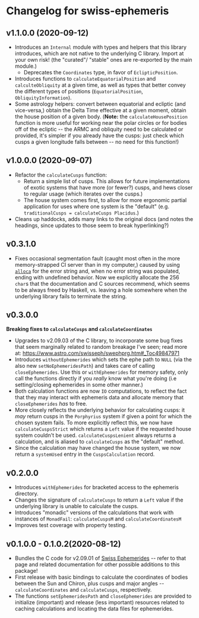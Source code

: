 # Changelog for swiss-ephemeris

## v1.1.0.0 (2020-09-12)

* Introduces an `Internal` module with types and helpers that this library introduces,
  which are not native to the underlying C library. Import at your own risk! (the "curated"/
  "stable" ones are re-exported by the main module.)
  - Deprecates the `Coordinates` type, in favor of `EclipticPosition`.
* Introduces functions to `calculateEquatorialPosition` and `calculteObliquity` at a given time,
  as well as types that better convey the different types of positions (`EquatorialPosition`, `ObliquityInformation`).
* Some astrology helpers: convert between equatorial and ecliptic (and vice-versa,)
  obtain the Delta Time effective at a given moment, obtain the house position of a given body.
  (**Note:** the `calculateHousePosition` function is more useful for working near the polar circles or for bodies
  off of the ecliptic -- the ARMC and obliquity need to be calculated or provided, it's simpler
  if you already have the cusps: just check which cusps a given longitude falls between -- no need for
  this function!)


## v1.0.0.0 (2020-09-07)

* Refactor the `calculateCusps` function:
  - Return a simple list of cusps. This allows for future implementations of exotic systems
    that have more (or fewer?) cusps, and hews closer to regular usage (which iterates over the cusps.)
  - The house system comes first, to allow for more ergonomic partial application for uses where one system is
    the "default" (e.g. `traditionalCusps = calculateCusps Placidus`.)
* Cleans up haddocks, adds many links to the original docs (and notes the headings, since updates to those
  seem to break hyperlinking?)

## v0.3.1.0

* Fixes occasional segmentation fault (caught most often in the more memory-strapped CI server than in my computer,)
  caused by using [`alloca`](https://hackage.haskell.org/package/base-4.14.0.0/docs/Foreign-Marshal-Alloc.html#v:alloca) for the error string and, when no error string was populated, ending with undefined
  behavior. Now we explicitly allocate the 256 `char`s that the documentation and C sources recommend, which seems to be always
  freed by Haskell, vs. leaving a hole somewhere when the underlying library fails to terminate the string.

## v0.3.0.0

**Breaking fixes to `calculateCusps` and `calculateCoordinates`**

* Upgrades to v2.09.03 of the C library, to incorporate some bug fixes that seem marginally related
  to random breakage I've seen; read more at: https://www.astro.com/swisseph/swephprg.htm#_Toc49847971
* Introduces `withoutEphemerides` which sets the ephe path to `NULL` (via the also new `setNoEphemeridesPath`)
  and takes care of calling `closeEphemerides`. Use this or `withEphemerides` for memory safety,
  only call the functions directly if you _really_ know what you're doing (i.e setting/closing ephemerides
  in some other manner.)
* Both calculation functions are now `IO` computations, to reflect the fact that they may interact
  with ephemeris data and allocate memory that `closeEphemerides` _has_ to free.
* More closely reflects the underlying behavior for calculating cusps: it _may_ return
  cusps in the `Porphyrius` system if given a point for which the chosen system fails. To
  more explicitly reflect this, we now have `calculateCuspsStrict` which returns a `Left` value
  if the requested house system couldn't be used. `calculateCuspsLenient`  always returns a calculation,
  and is aliased to `calculateCusps` as the "default" method.
* Since the calculation may have changed the house system, we now return a `systemUsed` entry
  in the `CuspsCalculation` record.


## v0.2.0.0

* Introduces `withEphemerides` for bracketed access to the ephemeris directory.
* Changes the signature of `calculateCusps` to return a `Left` value if the underlying library
  is unable to calculate the cusps.
* Introduces "monadic" versions of the calculations that work with instances of `MonadFail`:
  `calculateCuspsM` and `calculateCoordinatesM`
* Improves test coverage with property testing.

## v0.1.0.0 - 0.1.0.2(2020-08-12)

* Bundles the C code for v2.09.01 of [Swiss
  Ephemerides](https://www.astro.com/swisseph/swephinfo_e.htm) -- refer to that
  page and related documentation for other possible additions to this package! 
* First release with basic bindings to calculate the coordinates of bodies
  between the Sun and Chiron, plus cusps and major angles --
`calculateCoordinates` and `calculateCusps`, respectively.
* The functions `setEphemeridesPath` and `closeEphemerides` are provided to
  initialize (important) and release (less important) resources related to
  caching calculations and locating the data files for ephemerides.
